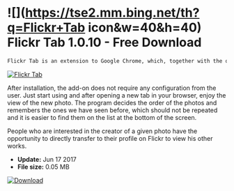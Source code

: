# ![](https://tse2.mm.bing.net/th?q=Flickr+Tab icon&w=40&h=40) Flickr Tab 1.0.10 - Free Download

```sh
Flickr Tab is an extension to Google Chrome, which, together with the opening of a new tab in the browser, presents in it each time a different, interesting photo from the Flickr website. Although this is not the rule, in practice we will see, above all, photos of landscapes and animals.
```
[![Flickr Tab](https:https://tse3.mm.bing.net/th?id=OIP.AoAs2RIj_TeLmn0U90ehsQHaEo&pid=Api)](https://softexe.net/win/internet/browser-add-ons/flickr-tab:pRaga.html)

After installation, the add-on does not require any configuration from the user. Just start using and after opening a new tab in your browser, enjoy the view of the new photo. The program decides the order of the photos and remembers the ones we have seen before, which should not be repeated and it is easier to find them on the list at the bottom of the screen.
 
 People who are interested in the creator of a given photo have the opportunity to directly transfer to their profile on Flickr to view his other works.


- **Update:** Jun 17 2017
- **File size:** 0.05 MB

[![Download](https://cdn.softexe.net/static/img/download.png)](https://softexe.net/win/internet/browser-add-ons/flickr-tab:pRaga.html)

